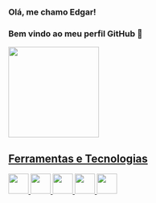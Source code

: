 ### Olá, me chamo Edgar! 
### Bem vindo ao meu perfil GitHub 👋

<div>
<a href="https://github.com/Edgar-AAS">
<img loading="lazy" height="180em" src="https://github-readme-stats.vercel.app/api/top-langs/?username=Edgar-AAS&layout=compact&langs_count=7&theme=dracula"/>
</div>

## Ferramentas e Tecnologias
<img loading="lazy" src="https://cdn.jsdelivr.net/gh/devicons/devicon@latest/icons/swift/swift-original.svg" width="40" height="40"/> <img loading="lazy" src="https://cdn.jsdelivr.net/gh/devicons/devicon@latest/icons/flutter/flutter-original.svg" widht="40" height="40"/> 
<img loading="lazy" src="https://cdn.jsdelivr.net/gh/devicons/devicon@latest/icons/git/git-original.svg" widht="40" height="40" />
<img src="https://cdn.jsdelivr.net/gh/devicons/devicon@latest/icons/csharp/csharp-original.svg" widht="40" height="40" />
<img src="https://cdn.jsdelivr.net/gh/devicons/devicon@latest/icons/dotnetcore/dotnetcore-original.svg" widht="40" height="40" />


